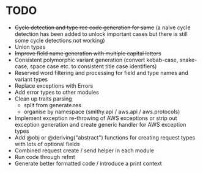 # TODO

* ~~Cycle detection and type rec code generation for same~~ (a naive cycle detection has been added to unlock important cases but there is still some cycle detections not working)
* Union types
* ~~Improve field name generation with multiple capital letters~~
* Consistent polymorphic variant generation (convert kebab-case, snake-case, space case etc. to consistent title case identifiers)
* Reserved word filtering and processing for field and type names and variant types
* Replace exceptions with Errors
* Add error types to other modules
* Clean up traits parsing
  - split from generate.res
  - organise by namespace (smithy.api / aws.api / aws.protocols)
* Implement exception re-throwing of AWS exceptions or strip out exception generation and create generic handler for AWS exception types
* Add @obj or @deriving("abstract") functions for creating request types with lots of optional fields
* Combined request create / send helper in each module
* Run code through refmt
* Generate better formatted code / introduce a print context
